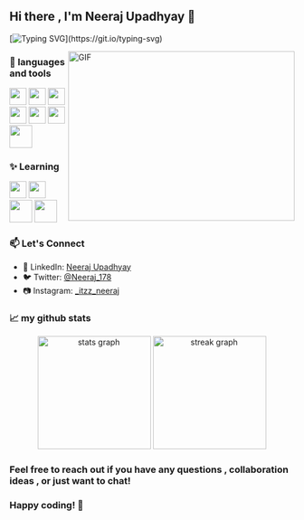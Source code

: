 ## Hi there , I'm Neeraj Upadhyay 👋

[![Typing SVG](https://readme-typing-svg.demolab.com?font=Fira+Code&size=30&duration=10000&pause=1000&random=false&width=1600&height=60&lines=I'm+a+passionate+front-end+web+developer.+Trying+to+transform+visions+into+pixels.)](https://git.io/typing-svg)

<img align="right" alt="GIF" src="https://github.com/Anmol-Baranwal/Cool-GIFs-For-GitHub/assets/74038190/219bcc70-f5dc-466b-9a60-29653d8e8433" width="400" height="300">

### 🔧 languages and tools

<div align="left">
<img src="https://github.com/Anmol-Baranwal/Cool-GIFs-For-GitHub/assets/74038190/29fd6286-4e7b-4d6c-818f-c4765d5e39a9" width="30">
<img src="https://github.com/Anmol-Baranwal/Cool-GIFs-For-GitHub/assets/74038190/67f477ed-6624-42da-99f0-1a7b1a16eecb" width="30">
<img src="https://user-images.githubusercontent.com/74038190/212257454-16e3712e-945a-4ca2-b238-408ad0bf87e6.gif" width="30">
<img src="https://user-images.githubusercontent.com/74038190/212280805-9bcb336b-8c55-46a8-abf8-ff286ab55472.gif" width="30">
<img src="https://user-images.githubusercontent.com/74038190/212257465-7ce8d493-cac5-494e-982a-5a9deb852c4b.gif" width="30">
<img src="https://user-images.githubusercontent.com/74038190/212257468-1e9a91f1-b626-4baa-b15d-5c385dfa7ed2.gif" width="30">
<img src="https://user-images.githubusercontent.com/74038190/212281775-b468df30-4edc-4bf8-a4ee-f52e1aaddc86.gif" width="40">  
</div>

### ✨ Learning

<div align="left">
<img src="https://user-images.githubusercontent.com/74038190/212257460-738ff738-247f-4445-a718-cdd0ca76e2db.gif" width="30">
<img src="https://user-images.githubusercontent.com/74038190/212257467-871d32b7-e401-42e8-a166-fcfd7baa4c6b.gif" width="30">
<img src="https://github.com/Anmol-Baranwal/Cool-GIFs-For-GitHub/assets/74038190/1a797f46-efe4-41e6-9e75-5303e1bbcbfa" width="40">
<img src="https://github.com/Anmol-Baranwal/Cool-GIFs-For-GitHub/assets/74038190/398b19b1-9aae-4c1f-8bc0-d172a2c08d68" width="40">
</div>

<!--
<code><img height="20" width="20" src="https://www.pngegg.com/en/png-zkfee"></code>
<code><img height="20" src="https://raw.githubusercontent.com/github/explore/80688e429a7d4ef2fca1e82350fe8e3517d3494d/topics/javascript/javascript.png"></code>
<code><img height="20" src="https://raw.githubusercontent.com/github/explore/80688e429a7d4ef2fca1e82350fe8e3517d3494d/topics/react/react.png"></code>
<code><img height="20" src="https://raw.githubusercontent.com/github/explore/80688e429a7d4ef2fca1e82350fe8e3517d3494d/topics/nodejs/nodejs.png"></code>
<code><img height="20" src="https://raw.githubusercontent.com/github/explore/80688e429a7d4ef2fca1e82350fe8e3517d3494d/topics/cpp/cpp.png"></code>
<code><img height="20" src="https://raw.githubusercontent.com/github/explore/80688e429a7d4ef2fca1e82350fe8e3517d3494d/topics/git/git.png"></code> 
-->

### 📫 Let's Connect

- 👔 LinkedIn: [Neeraj Upadhyay](https://www.linkedin.com/in/neeraj-upadhyay-a527aa226?utm_source=share&utm_campaign=share_via&utm_content=profile&utm_medium=android_app) 
- 🐦 Twitter: [@Neeraj_178](https://x.com/Neeraj_178?t=SimfZ5p0Oz3E6cNMgTlKqg&s=08)
- 📷 Instagram: [_itzz_neeraj](https://www.instagram.com/invites/contact/?i=zib9lixemrsa&utm_content=48jiow0)


<!--
<div align="left">
<img src="https://user-images.githubusercontent.com/74038190/235294011-b8074c31-9097-4a65-a594-4151b58743a8.gif" width="40">(link-to-twitter)
<img src="https://user-images.githubusercontent.com/74038190/235294012-0a55e343-37ad-4b0f-924f-c8431d9d2483.gif" width="40">(link-to-linkedin)
<img src="https://user-images.githubusercontent.com/74038190/235294013-a33e5c43-a01c-43f6-b44d-a406d8b4ab75.gif" width="40">(link-to-instagram)
<img src="https://user-images.githubusercontent.com/74038190/235294015-47144047-25ab-417c-af1b-6746820a20ff.gif" width="40">
</div>
-->


### 📈 my github stats

<div align="center">
  <img src="https://github-readme-stats.vercel.app/api?username=NeerajUpadhyay01&show_icons=true&include_all_commits=true&count_private=true&layout=compact&theme=gotham&locale=en&order=1" height="200" alt="stats graph"  />
<!--  <img src="https://github-readme-stats.vercel.app/api/top-langs?username=NeerajUpadhyay01&locale=en&card_width=320&layout=compact&langs_count=5&theme=gotham&order=2" height="200" alt="languages graph" />  -->
  <img src="https://streak-stats.demolab.com?user=NeerajUpadhyay01&locale=en&card_width=320&layout=compact&mode=daily&theme=gotham&border_radius=5&order=2" height="200" alt="streak graph"  />
</div>

### Feel free to reach out if you have any questions , collaboration ideas , or just want to chat!

### Happy coding! 🚀
